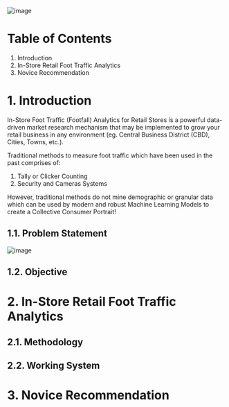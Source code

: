 ![image](https://user-images.githubusercontent.com/87763082/126652641-53e34715-e0a1-4fdc-b0a1-9f3ceb9b12cf.png)

# Table of Contents 
1. Introduction 
2. In-Store Retail Foot Traffic Analytics
3. Novice Recommendation 

# 1. Introduction

In-Store Foot Traffic (Footfall) Analytics for Retail Stores is a powerful data-driven market research mechanism that may be implemented to grow your retail business in any environment (eg. Central Business District (CBD), Cities, Towns, etc.).

Traditional methods to measure foot traffic which have been used in the past comprises of:
1. Tally or Clicker Counting
2. Security and Cameras Systems

However, traditional methods do not mine demographic or granular data which can be used by modern and robust Machine Learning Models to create a Collective Consumer Portrait!

## 1.1. Problem Statement 

![image](https://user-images.githubusercontent.com/87763082/126674641-ed0c262a-ebf9-4c2c-ae3d-836ad6203421.png)

## 1.2. Objective 

# 2. In-Store Retail Foot Traffic Analytics 
## 2.1. Methodology
## 2.2. Working System

# 3. Novice Recommendation 

